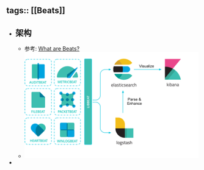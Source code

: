 tags:: [[Beats]]
---

- ## 架构
	- 参考: [What are Beats?](https://www.elastic.co/guide/en/beats/libbeat/7.17/beats-reference.html)
	- ![image.png](../assets/image_1704254085203_0.png)
-
